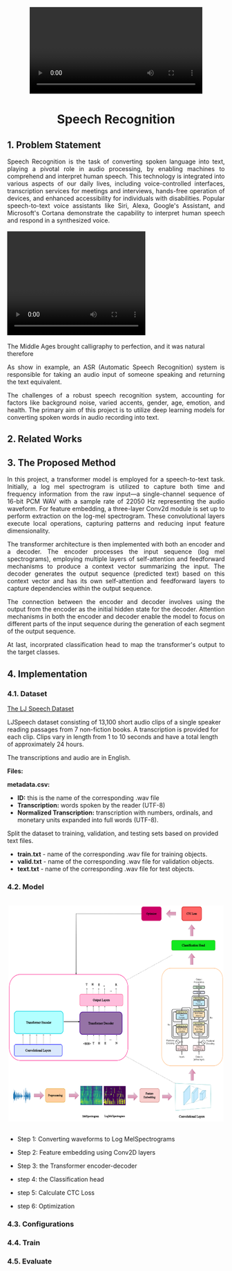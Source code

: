 <div align="center">
    <video src="./assets/cover.mp4" alt="Logo" width="" height="200">
    </video>
<h1 align="center">Speech Recognition</h1>
</div>

## 1. Problem Statement
<div align="justify">Speech Recognition is the task of converting spoken language into text, playing a pivotal role in audio processing, by enabling machines to comprehend and interpret human speech. This technology is integrated into various aspects of our daily lives, including voice-controlled interfaces, transcription services for meetings and interviews, hands-free operation of devices, and enhanced accessibility for individuals with disabilities. Popular speech-to-text voice assistants like Siri, Alexa, Google's Assistant, and Microsoft's Cortana demonstrate the capability to interpret human speech and respond in a synthesized voice.</div>
<br/>
<div class="sample">
          <video width="320" height="240" controls>
             <source src="./assets/LJ-audio.mp4" controls preload="metadata">
           </video>
          <p>The Middle Ages brought calligraphy to perfection, and it was natural therefore</p>
</div>
        
<div align="justify">As show in example, an ASR (Automatic Speech Recognition) system is responsible for taking an audio input of someone speaking and returning the text equivalent.

The challenges of a robust speech recognition system, accounting for factors like background noise, varied accents, gender, age, emotion, and health. The primary aim of this project is to utilize deep learning  models for converting spoken words in audio recording into text.</div>


## 2. Related Works


## 3. The Proposed Method
<div align="justify">In this project, a transformer model is employed for a speech-to-text task. Initially, a log mel spectrogram is utilized to capture both time and frequency information from the raw input—a single-channel sequence of 16-bit PCM WAV with a sample rate of 22050 Hz representing the audio waveform.  
For feature embedding, a three-layer Conv2d module is set up to perform extraction on the log-mel spectrogram. These convolutional layers execute local operations, capturing patterns and reducing input feature dimensionality.

The transformer architecture is then implemented with both an encoder and a decoder. The encoder processes the input sequence (log mel spectrograms), employing multiple layers of self-attention and feedforward mechanisms to produce a context vector summarizing the input. The decoder generates the output sequence (predicted text) based on this context vector and has its own self-attention and feedforward layers to capture dependencies within the output sequence.

The connection between the encoder and decoder involves using the output from the encoder as the initial hidden state for the decoder. Attention mechanisms in both the encoder and decoder enable the model to focus on different parts of the input sequence during the generation of each segment of the output sequence.

At last, incorprated classification head to map the transformer's output to the target classes.</div>


## 4. Implementation

### 4.1. Dataset
[The LJ Speech Dataset](https://keithito.com/LJ-Speech-Dataset/)

LJSpeech dataset consisting of 13,100 short audio clips of a single speaker reading passages from 7 non-fiction books. A transcription is provided for each clip. Clips vary in length from 1 to 10 seconds and have a total length of approximately 24 hours.

The transcriptions and audio are in English.

**Files:**

**metadata.csv:**

*   **ID:** this is the name of the corresponding .wav file
*   **Transcription:** words spoken by the reader (UTF-8)
*   **Normalized Transcription:** transcription with numbers, ordinals, and monetary units expanded into full words (UTF-8).

Split the dataset to training, validation, and testing sets based on provided text files.
* **train.txt** - name of the corresponding .wav file for training objects.
* **valid.txt** - name of the corresponding .wav file for validation objects.
* **text.txt** - name of the corresponding .wav file for test objects.


### 4.2. Model
<br/>
  <div align="center">
      <img src="./assets/block-asr.png" width="500" height="500" alt="" width="500" height="" align="center">
    </a>
  </div>
<br/>


* Step 1: Converting waveforms to Log MelSpectrograms

* Step 2: Feature embedding using Conv2D layers

* Step 3: the Transformer encoder-decoder

* step 4: the Classification head

* step 5: Calculate CTC Loss

* step 6: Optimization


### 4.3. Configurations


### 4.4. Train


### 4.5. Evaluate

